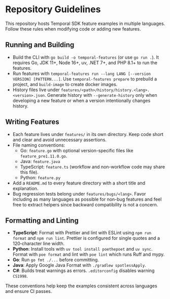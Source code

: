 # Repository Guidelines

This repository hosts Temporal SDK feature examples in multiple languages. Follow these rules when modifying code or adding new features.

## Running and Building
- Build the CLI with `go build -o temporal-features` (or use `go run .`). It requires Go, JDK 11+, Node 16+, uv, .NET 7+, and PHP 8.1+ to run the features.
- Run features with `temporal-features run --lang LANG [--version VERSION] [PATTERN...]`. Use `temporal-features prepare` to prebuild a project, and `build-image` to create docker images.
- History files live under `features/<path>/history/history.<lang>.<version>.json`. Generate history with `--generate-history` only when developing a new feature or when a version intentionally changes history.

## Writing Features
- Each feature lives under `features/` in its own directory. Keep code short and clear and avoid unnecessary assertions.
- File naming conventions:
  - Go: `feature.go` with optional version-specific files like `feature_pre1.11.0.go`.
  - Java: `feature.java`
  - TypeScript: `feature.ts` (workflow and non-workflow code may share this file).
  - Python: `feature.py`
- Add a `README.md` to every feature directory with a short title and explanation.
- Bug regression tests belong under `features/bugs/<lang>`. Favor including as many languages as possible for non-bug features and feel free to extract helpers since backward compatibility is not a concern.

## Formatting and Linting
- **TypeScript**: Format with Prettier and lint with ESLint using `npm run format` and `npm run lint`. Prettier is configured for single quotes and a 120‑character line width.
- **Python**: Install tools with `uv tool install poethepoet` and `uv sync`. Format with `poe format` and lint with `poe lint` which runs Ruff and mypy.
- **Go**: Run `go fmt ./...` before committing.
- **Java**: Apply Google Java Format with `./gradlew spotlessApply`.
- **C#**: Builds treat warnings as errors. `.editorconfig` disables warning `CS1998`.

These conventions help keep the examples consistent across languages and ensure CI passes.
